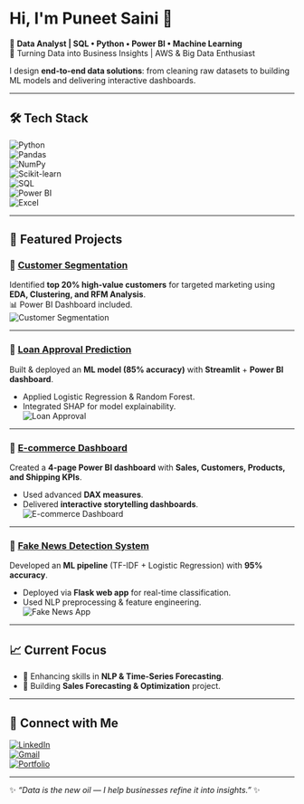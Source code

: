 # Hi, I'm Puneet Saini 👋  

🚀 **Data Analyst | SQL • Python • Power BI • Machine Learning**  
🎯 Turning Data into Business Insights | AWS & Big Data Enthusiast  

I design **end-to-end data solutions**: from cleaning raw datasets to building ML models and delivering interactive dashboards.  

---

## 🛠 Tech Stack  

![Python](https://img.shields.io/badge/Python-3776AB?style=flat&logo=python&logoColor=white)  
![Pandas](https://img.shields.io/badge/Pandas-150458?style=flat&logo=pandas&logoColor=white)  
![NumPy](https://img.shields.io/badge/NumPy-013243?style=flat&logo=numpy&logoColor=white)  
![Scikit-learn](https://img.shields.io/badge/Scikit--Learn-F7931E?style=flat&logo=scikit-learn&logoColor=white)  
![SQL](https://img.shields.io/badge/SQL-003B57?style=flat&logo=postgresql&logoColor=white)  
![Power BI](https://img.shields.io/badge/PowerBI-F2C811?style=flat&logo=powerbi&logoColor=black)  
![Excel](https://img.shields.io/badge/Excel-217346?style=flat&logo=microsoft-excel&logoColor=white)  

---

## 📌 Featured Projects  

### 🔹 [Customer Segmentation](https://github.com/puneet-data/customer-segmentation-project)  
Identified **top 20% high-value customers** for targeted marketing using **EDA, Clustering, and RFM Analysis**.  
📊 Power BI Dashboard included.  
![Customer Segmentation](images/customer-segmentation.png)  

---

### 🔹 [Loan Approval Prediction](https://github.com/puneet-data/Loan_approval_project)  
Built & deployed an **ML model (85% accuracy)** with **Streamlit** + **Power BI dashboard**.  
- Applied Logistic Regression & Random Forest.  
- Integrated SHAP for model explainability.  
![Loan Approval](images/loan-approval.png)  

---

### 🔹 [E-commerce Dashboard](https://github.com/puneet-data/ecommerce-dashboard)  
Created a **4-page Power BI dashboard** with **Sales, Customers, Products, and Shipping KPIs**.  
- Used advanced **DAX measures**.  
- Delivered **interactive storytelling dashboards**.  
![E-commerce Dashboard](images/ecommerce-dashboard.png)  

---

### 🔹 [Fake News Detection System](https://github.com/puneet-data/fake-news-detection-system)  
Developed an **ML pipeline** (TF-IDF + Logistic Regression) with **95% accuracy**.  
- Deployed via **Flask web app** for real-time classification.  
- Used NLP preprocessing & feature engineering.  
![Fake News App](images/fake-news.png)  

---

## 📈 Current Focus  
- 🌱 Enhancing skills in **NLP & Time-Series Forecasting**.  
- 🚀 Building **Sales Forecasting & Optimization** project.  

---

## 🤝 Connect with Me  
[![LinkedIn](https://img.shields.io/badge/LinkedIn-0077B5?style=flat&logo=linkedin&logoColor=white)](https://linkedin.com/in/your-link)  
[![Gmail](https://img.shields.io/badge/Email-D14836?style=flat&logo=gmail&logoColor=white)](mailto:your-email@gmail.com)  
[![Portfolio](https://img.shields.io/badge/Portfolio-000000?style=flat&logo=github&logoColor=white)](https://github.com/yourusername)  

---

✨ *“Data is the new oil — I help businesses refine it into insights.”* ✨
